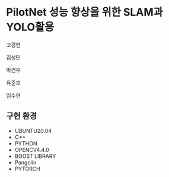 # PilotNet 성능 향상을 위한 SLAM과 YOLO활용

고강현

김성민

박건우

유준호

임수현


## **구현 환경**

* UBUNTU20.04
* C++
* PYTHON
* OPENCV4.4.0
* BOOST LIBRARY
* Pangolin
* PYTORCH
